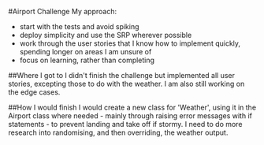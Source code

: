 #Airport Challenge
My approach:
- start with the tests and avoid spiking
- deploy simplicity and use the SRP wherever possible
- work through the user stories that I know how to implement quickly, spending longer on areas I am unsure of
- focus on learning, rather than completing

##Where I got to
I didn't finish the challenge but implemented all user stories, excepting those to do with the weather. I am also still working on the edge cases.

##How I would finish
I would create a new class for 'Weather', using it in the Airport class where needed - mainly through raising error messages with if statements - to prevent landing and take off if stormy.
I need to do more research into randomising, and then overriding, the weather output.
